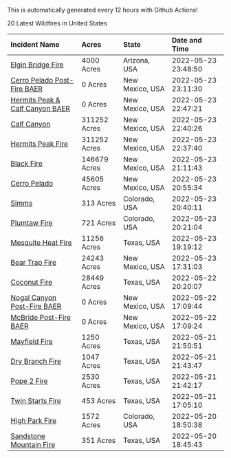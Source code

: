 This is automatically generated every 12 hours with Github Actions!

20 Latest Wildfires in United States

 | Incident Name | Acres | State | Date and Time |
|:---|:---|:---|:---|
| [Elgin Bridge Fire ](https://inciweb.nwcg.gov/incident/8119/) | 4000 Acres | Arizona, USA | 2022-05-23 23:48:50 |
| [Cerro Pelado Post-Fire BAER](https://inciweb.nwcg.gov/incident/8118/) | 0 Acres | New Mexico, USA | 2022-05-23 23:11:30 |
| [Hermits Peak & Calf Canyon BAER](https://inciweb.nwcg.gov/incident/8104/) | 0 Acres | New Mexico, USA | 2022-05-23 22:47:21 |
| [Calf Canyon](https://inciweb.nwcg.gov/incident/8069/) | 311252 Acres | New Mexico, USA | 2022-05-23 22:40:26 |
| [Hermits Peak Fire](https://inciweb.nwcg.gov/incident/8049/) | 311252 Acres | New Mexico, USA | 2022-05-23 22:37:40 |
| [Black Fire](https://inciweb.nwcg.gov/incident/8103/) | 146679 Acres | New Mexico, USA | 2022-05-23 21:11:43 |
| [Cerro Pelado](https://inciweb.nwcg.gov/incident/8075/) | 45605 Acres | New Mexico, USA | 2022-05-23 20:55:34 |
| [Simms](https://inciweb.nwcg.gov/incident/8117/) | 313 Acres | Colorado, USA | 2022-05-23 20:40:11 |
| [Plumtaw Fire](https://inciweb.nwcg.gov/incident/8113/) | 721 Acres | Colorado, USA | 2022-05-23 20:21:04 |
| [Mesquite Heat Fire](https://inciweb.nwcg.gov/incident/8108/) | 11256 Acres | Texas, USA | 2022-05-23 19:19:12 |
| [Bear Trap Fire](https://inciweb.nwcg.gov/incident/8093/) | 24243 Acres | New Mexico, USA | 2022-05-23 17:31:03 |
| [Coconut Fire](https://inciweb.nwcg.gov/incident/8109/) | 28449 Acres | Texas, USA | 2022-05-22 20:20:07 |
| [Nogal Canyon Post-Fire BAER](https://inciweb.nwcg.gov/incident/8072/) | 0 Acres | New Mexico, USA | 2022-05-22 17:09:44 |
| [McBride Post-Fire BAER](https://inciweb.nwcg.gov/incident/8080/) | 0 Acres | New Mexico, USA | 2022-05-22 17:09:24 |
| [Mayfield Fire](https://inciweb.nwcg.gov/incident/8112/) | 1250 Acres | Texas, USA | 2022-05-21 21:50:51 |
| [Dry Branch Fire](https://inciweb.nwcg.gov/incident/8115/) | 1047 Acres | Texas, USA | 2022-05-21 21:43:47 |
| [Pope 2 Fire](https://inciweb.nwcg.gov/incident/8106/) | 2530 Acres | Texas, USA | 2022-05-21 21:42:17 |
| [Twin Starts Fire](https://inciweb.nwcg.gov/incident/8116/) | 453 Acres | Texas, USA | 2022-05-21 17:05:10 |
| [High Park Fire](https://inciweb.nwcg.gov/incident/8102/) | 1572 Acres | Colorado, USA | 2022-05-20 18:50:38 |
| [Sandstone Mountain Fire](https://inciweb.nwcg.gov/incident/8114/) | 351 Acres | Texas, USA | 2022-05-20 18:45:43 |

